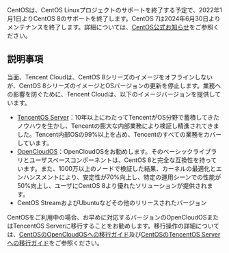 CentOSは、CentOS Linuxプロジェクトのサポートを終了する予定で、2022年1月1日よりCentOS 8のサポートを終了します。CentOS 7は2024年6月30日よりメンテナンスを終了します。詳細については、[CentOS公式お知らせ](https://blog.centos.org/2020/12/future-is-centos-stream/?spm=a2c4g.11174386.n2.3.348f4c07hk46v4)をご参照ください。

## 説明事項
当面、Tencent Cloudは、CentOS 8シリーズのイメージをオフラインしないが、CentOS 8シリーズのイメージとOSバージョンの更新を停止します。業務への影響を防ぐために、Tencent Cloudは、以下のイメージバージョンを提供しています。
- [TencentOS Server](https://www.tencentcloud.com/document/product/213/40223)：10年以上にわたってTencentがOS分野で蓄積してきたノウハウを生かし、Tencentの膨大な内部業務により検証し精進されてきました。Tencent内部OSの99%以上を占め、Tencentのすべての業務をカバーしています。
- [OpenCloudOS](https://intl.cloud.tencent.com/document/product/213/46209)：OpenCloudOSをお勧めします。そのベーシックライブラリとユーザスペースコンポーネントは、CentOS 8と完全な互換性を持っています。また、1000万以上のノードで検証した結果、カーネルの最適化とエンハンスメントにより、安定性が70%向上し、特定の運用シーンでの性能が50%向上し、ユーザにCentOS 8より優れたソリューションが提供されます。
- CentOS StreamおよびUbuntuなどその他のリリースされたバージョン

CentOSをご利用中の場合、お早めに対応するバージョンのOpenCloudOSまたはTencentOS Serverに移行することをお勧めします。移行操作の詳細については、[CentOSのOpenCloudOSへの移行ガイド](https://docs.opencloudos.org/guide/migrate/)及び[CentOSのTencentOS Serverへの移行ガイド](https://intl.cloud.tencent.com/document/product/213/46962)をご参照ください。
